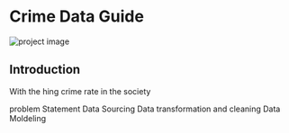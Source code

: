 # Crime Data Guide
![project image](https://private-user-images.githubusercontent.com/135570337/244950072-9a24ad87-ff89-47c1-a078-2d734330aa44.jpg?jwt=eyJhbGciOiJIUzI1NiIsInR5cCI6IkpXVCJ9.eyJpc3MiOiJnaXRodWIuY29tIiwiYXVkIjoicmF3LmdpdGh1YnVzZXJjb250ZW50LmNvbSIsImtleSI6ImtleTUiLCJleHAiOjE3MjAxMjcxMjUsIm5iZiI6MTcyMDEyNjgyNSwicGF0aCI6Ii8xMzU1NzAzMzcvMjQ0OTUwMDcyLTlhMjRhZDg3LWZmODktNDdjMS1hMDc4LTJkNzM0MzMwYWE0NC5qcGc_WC1BbXotQWxnb3JpdGhtPUFXUzQtSE1BQy1TSEEyNTYmWC1BbXotQ3JlZGVudGlhbD1BS0lBVkNPRFlMU0E1M1BRSzRaQSUyRjIwMjQwNzA0JTJGdXMtZWFzdC0xJTJGczMlMkZhd3M0X3JlcXVlc3QmWC1BbXotRGF0ZT0yMDI0MDcwNFQyMTAwMjVaJlgtQW16LUV4cGlyZXM9MzAwJlgtQW16LVNpZ25hdHVyZT1mMmJiZmM1MTRiZWZjMGIxMGRmYzIzNGI5YjJlNTVkZjE4M2IzOTg5YjJmNTFlZWVlOGJhZDNjNTBiZjhmYTk3JlgtQW16LVNpZ25lZEhlYWRlcnM9aG9zdCZhY3Rvcl9pZD0wJmtleV9pZD0wJnJlcG9faWQ9MCJ9.En27fZ0xn4nk2Rl18kGqpYJ_VtLJ5FmHVMz85yRpJnA)

## Introduction
With the hing crime rate in the society

problem Statement
Data Sourcing
Data transformation and cleaning
Data Moldeling
